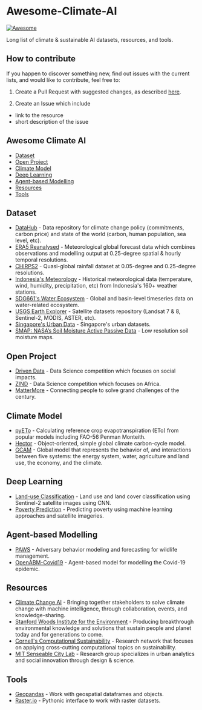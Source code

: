 # Awesome-Climate-AI 
[![Awesome](https://awesome.re/badge.svg)](https://awesome.re)

Long list of climate & sustainable AI datasets, resources, and tools.

## How to contribute
If you happen to discover something new, find out issues with the current lists, and would like to contribute, feel free to:

1. Create a Pull Request with suggested changes, as described [here](https://github.com/firstcontributions/first-contributions/blob/master/README.md).

2. Create an Issue which include 
- link to the resource
- short description of the issue


## Awesome Climate AI
- [Dataset](#dataset)
- [Open Project](#open-project)
- [Climate Model](#climate-model)
- [Deep Learning](#deep-learning)
- [Agent-based Modelling](#agent-based-modelling)
- [Resources](#resources)
- [Tools](#tools)

## Dataset
* [DataHub](https://datahub.io/collections/climate-change) - Data repository for climate change policy (commitments, carbon price) and state of the world (carbon, human population, sea level, etc).
* [ERA5 Reanalysed](https://www.ecmwf.int/en/forecasts/datasets/reanalysis-datasets/era5) - Meteorological global forecast data which combines observations and modelling output at 0.25-degree spatial & hourly temporal resolutions.
* [CHIRPS2](https://data.chc.ucsb.edu/products/CHIRPS-2.0/) - Quasi-global rainfall dataset at 0.05-degree and 0.25-degree resolutions.
* [Indonesia's Meteorology](dataonline.bmkg.go.id/home) - Historical meteorological data (temperature, wind, humidity, precipitation, etc) from Indonesia's 160+ weather stations.
* [SDG661's Water Ecosystem](https://www.sdg661.app/downloads) - Global and basin-level timeseries data on water-related ecosystem.
* [USGS Earth Explorer](https://earthexplorer.usgs.gov/) - Satellite datasets repository (Landsat 7 & 8, Sentinel-2, MODIS, ASTER, etc).
* [Singapore's Urban Data](https://data.gov.sg/) - Singapore's urban datasets.
* [SMAP: NASA’s Soil Moisture Active Passive Data](https://smap.jpl.nasa.gov/data/) - Low resolution soil moisture maps.

## Open Project
* [Driven Data](https://www.drivendata.org/) - Data Science competition which focuses on social impacts.
* [ZIND](https://zindi.africa/competitions) - Data Science competition which focuses on Africa.
* [MatterMore](https://app.mattermore.io/) - Connecting people to solve grand challenges of the century.

## Climate Model
* [pyETo](https://github.com/woodcrafty/PyETo) - Calculating reference crop evapotranspiration (ETo) from popular models including FAO-56 Penman Monteith.
* [Hector](https://github.com/JGCRI/hector) - Object-oriented, simple global climate carbon-cycle model.
* [GCAM](https://jgcri.github.io/gcam-doc/overview.html) - Global model that represents the behavior of, and interactions between five systems: the energy system, water, agriculture and land use, the economy, and the climate. 

## Deep Learning
* [Land-use Classification](https://github.com/phelber/EuroSAT) - Land use and land cover classification using Sentinel-2 satellite images using CNN.
* [Poverty Prediction](https://github.com/nealjean/predicting-poverty) - Predicting poverty using machine learning approaches and satellite imageries.

## Agent-based Modelling
* [PAWS](https://github.com/lily-x/PAWS-public) - Adversary behavior modeling and forecasting for wildlife management. 
* [OpenABM-Covid19](https://github.com/BDI-pathogens/OpenABM-Covid19) - Agent-based model for modelling the Covid-19 epidemic.

## Resources
* [Climate Change AI](https://climatechange.ai) - Bringing together stakeholders to solve climate change with machine intelligence, through collaboration, events, and knowledge-sharing.
* [Stanford Woods Institute for the Environment](https://woods.stanford.edu/) - Producing breakthrough environmental knowledge and solutions that sustain people and planet today and for generations to come.
* [Cornell's Computational Sustainability](https://www.compsust.net/) - Research network that focuses on applying cross-cutting computational topics on sustainability.
* [MIT Senseable City Lab](http://senseable.mit.edu/) - Research group specializes in urban analytics and social innovation through design & science.

## Tools
* [Geopandas](https://geopandas.org/) - Work with geospatial dataframes and objects.
* [Raster.io](https://github.com/mapbox/rasterio) - Pythonic interface to work with raster datasets.
